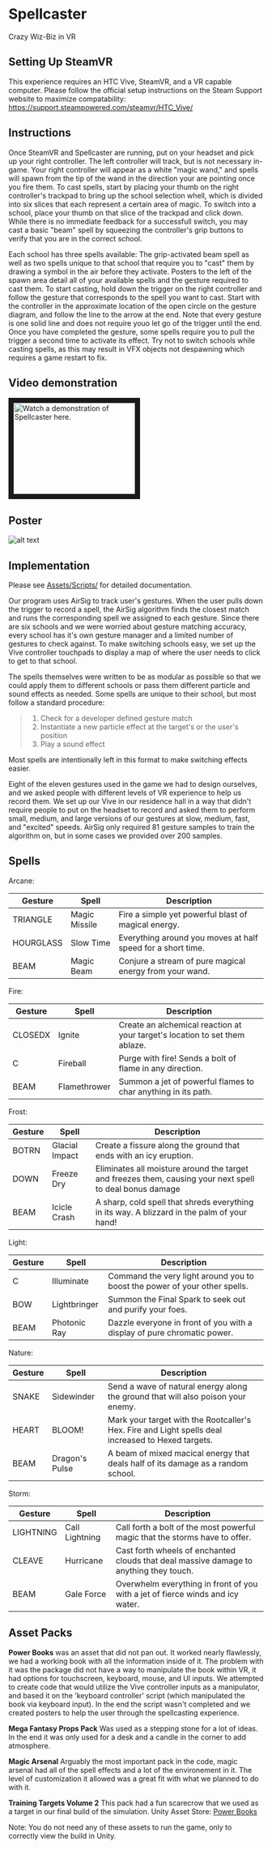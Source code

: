 # Spellcaster
Crazy Wiz-Biz in VR

## Setting Up SteamVR
This experience requires an HTC Vive, SteamVR, and a VR capable computer. Please follow the official setup instructions on the Steam Support website to maximize compatability:  
https://support.steampowered.com/steamvr/HTC_Vive/

## Instructions
Once SteamVR and Spellcaster are running, put on your headset and pick up your right controller. The left controller will track, but is not necessary in-game. Your right controller will appear as a white "magic wand," and spells will spawn from the tip of the wand in the direction your are pointing once you fire them. To cast spells, start by placing your thumb on the right controller's trackpad to bring up the school selection whell, which is divided into six slices that each represent a certain area of magic. To switch into a school, place your thumb on that slice of the trackpad and click down. While there is no immediate feedback for a successfull switch, you may cast a basic "beam" spell by squeezing the controller's grip buttons to verify that you are in the correct school.

Each school has three spells available: The grip-activated beam spell as well as two spells unique to that school that require you to "cast" them by drawing a symbol in the air before they activate. Posters to the left of the spawn area detail all of your available spells and the gesture required to cast them. To start casting, hold down the trigger on the right controller and follow the gesture that corresponds to the spell you want to cast. Start with the controller in the approximate location of the open circle on the gesture diagram, and follow the line to the arrow at the end. Note that every gesture is one solid line and does not require youo let go of the trigger until the end. Once you have completed the gesture, some spells require you to pull the trigger a second time to activate its effect. Try not to switch schools while casting spells, as this may result in VFX objects not despawning which requires a game restart to fix.

## Video demonstration
<a href="http://www.youtube.com/watch?feature=player_embedded&v=NqTP2uY4-wM" target="_blank"><img src="http://img.youtube.com/vi/NqTP2uY4-wM/0.jpg" alt="Watch a demonstration of Spellcaster here." width="240" height="180" border="10"/></a>

## Poster
![alt text][poster]

[poster]: https://i.imgur.com/L74SpXD.png "Poster displayed on the OC"

## Implementation
Please see [Assets/Scripts/](../master/Assets/Scripts) for detailed documentation.

Our program uses AirSig to track user's gestures. When the user pulls down the trigger to record a spell, the AirSig algorithm finds the closest match and runs the corresponding spell we assigned to each gesture. Since there are six schools and we were worried about gesture matching accuracy, every school has it's own gesture manager and a limited number of gestures to check against. To make switching schools easy, we set up the Vive controller touchpads to display a map of where the user needs to click to get to that school.

The spells themselves were written to be as modular as possible so that we could apply them to different schools or pass them different particle and sound effects as needed. Some spells are unique to their school, but most follow a standard procedure:

> 1. Check for a developer defined gesture match  
> 2. Instantiate a new particle effect at the target's or the user's position  
> 3. Play a sound effect  

Most spells are intentionally left in this format to make switching effects easier.

Eight of the eleven gestures used in the game we had to design ourselves, and we asked people with different levels of VR experience to help us record them. We set up our Vive in our residence hall in a way that didn't require people to put on the headset to record and asked them to perform small, medium, and large versions of our gestures at slow, medium, fast, and "excited" speeds. AirSig only required 81 gesture samples to train the algorithm on, but in some cases we provided over 200 samples.

## Spells
Arcane:

Gesture | Spell | Description
--- | --- | ---
TRIANGLE | Magic Missile | Fire a simple yet powerful blast of magical energy.
HOURGLASS | Slow Time| Everything around you moves at half speed for a short time.
BEAM | Magic Beam | Conjure a stream of pure magical energy from your wand.

Fire:  

Gesture | Spell | Description
--- | --- | ---
CLOSEDX|Ignite|Create an alchemical reaction at your target's location to set them ablaze.
C	|Fireball|Purge with fire! Sends a bolt of flame in any direction.
BEAM|Flamethrower|Summon a jet of powerful flames to char anything in its path.

Frost:  

Gesture | Spell | Description
--- | --- | ---
BOTRN|Glacial Impact|Create a fissure along the ground that ends with an icy eruption.
DOWN|Freeze Dry|Eliminates all moisture around the target and freezes them, causing your next spell to deal bonus damage
BEAM|Icicle Crash|A sharp, cold spell that shreds everything in its way. A blizzard in the palm of your hand!

Light:  

Gesture | Spell | Description
--- | --- | ---
C|Illuminate|Command the very light around you to boost the power of your other spells.
BOW|Lightbringer|Summon the Final Spark to seek out and purify your foes.
BEAM|Photonic Ray|Dazzle everyone in front of you with a display of pure chromatic power.

Nature:  

Gesture | Spell | Description
--- | --- | ---
SNAKE|Sidewinder|Send a wave of natural energy along the ground that will also poison your enemy.
HEART|BLOOM!|Mark your target with the Rootcaller's Hex. Fire and Light spells deal increased to Hexed targets.
BEAM|Dragon's Pulse|A beam of mixed macical energy that deals half of its damage as a random school.

Storm:  

Gesture | Spell | Description
--- | --- | ---
LIGHTNING|Call Lightning|Call forth a bolt of the most powerful magic that the storms have to offer.
CLEAVE|Hurricane|Cast forth wheels of enchanted clouds that deal massive damage to anything they touch.
BEAM|Gale Force|Overwhelm everything in front of you with a jet of fierce winds and icy water.

## Asset Packs

**Power Books** was an asset that did not pan out. It worked nearly flawlessly, we had a working book with all the information inside of it. The problem with it was the package did not have a way to manipulate the book within VR, it had options for touchscreen, keyboard, mouse, and UI inputs.  We attempted to create code that would utilize the Vive controller inputs as a manipulator, and based it on the 'keyboard controller' script (which manipulated the book via keyboard input).  In the end the script wasn't completed and we created posters to help the user through the spellcasting experience.  

**Mega Fantasy Props Pack** Was used as a stepping stone for a lot of ideas.  In the end it was only used for a desk and a candle in the corner to add atmosphere.

**Magic Arsenal** Arguably the most important pack in the code, magic arsenal had all of the spell effects and a lot of the environement in it.  The level of customization it allowed was a great fit with what we planned to do with it.

**Training Targets Volume 2** This pack had a fun scarecrow that we used as a target in our final build of the simulation.
Unity Asset Store: [Power Books](https://assetstore.unity.com/packages/3d/props/interior/power-books-95500 "Power Books - Asset Store]")

Note: You do not need any of these assets to run the game, only to correctly view the build in Unity.
